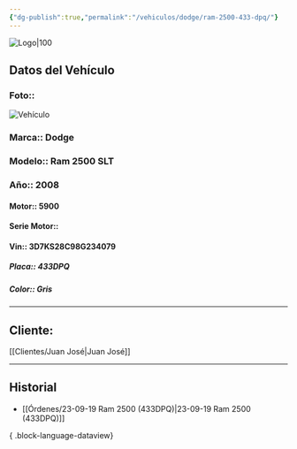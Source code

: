 ```yaml
---
{"dg-publish":true,"permalink":"/vehiculos/dodge/ram-2500-433-dpq/"}
---
```


![Logo|100](http://drive.google.com/uc?export=view&id=137fl3TIZ0-PU8b-Pt0bsjclwHub_u78G)

## Datos del Vehículo 
### Foto:: 
![Vehículo](http://drive.google.com/uc?export=view&id=1_AY2sFuruFXt22h8oZKg8S3mPierUWDs)

### Marca:: Dodge
### Modelo:: Ram 2500 SLT
### Año:: 2008
#### Motor:: 5900
#### Serie Motor:: 
#### Vin:: 3D7KS28C98G234079
##### Placa:: 433DPQ
##### Color:: Gris
---

## Cliente:

[[Clientes/Juan José\|Juan José]]

---

## Historial

- [[Órdenes/23-09-19 Ram 2500 (433DPQ)\|23-09-19 Ram 2500 (433DPQ)]]

{ .block-language-dataview} 